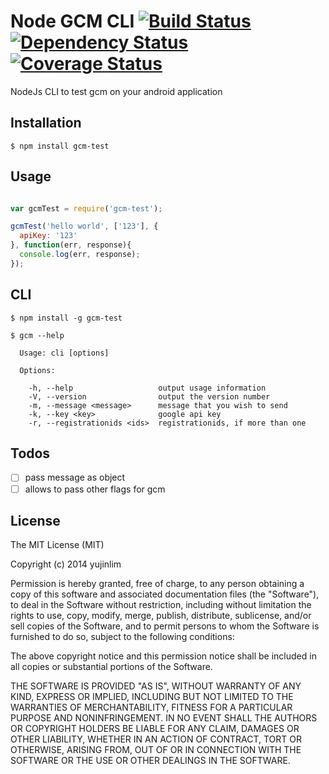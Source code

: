Node GCM CLI [![Build Status](http://img.shields.io/travis/yujinlim/node-gcm-cli.svg?style=flat-square)](https://travis-ci.org/yujinlim/node-gcm-cli) [![Dependency Status](http://img.shields.io/gemnasium/yujinlim/node-gcm-cli.svg?style=flat-square)](https://gemnasium.com/yujinlim/node-gcm-cli) [![Coverage Status](https://coveralls.io/repos/yujinlim/node-gcm-cli/badge.png)](https://coveralls.io/r/yujinlim/node-gcm-cli)
============

NodeJs CLI to test gcm on your android application

## Installation
```
$ npm install gcm-test
```
## Usage
```Javascript

var gcmTest = require('gcm-test');

gcmTest('hello world', ['123'], {
  apiKey: '123'
}, function(err, response){
  console.log(err, response);
});
```
## CLI
```
$ npm install -g gcm-test

$ gcm --help

  Usage: cli [options]

  Options:

    -h, --help                   output usage information
    -V, --version                output the version number
    -m, --message <message>      message that you wish to send
    -k, --key <key>              google api key
    -r, --registrationids <ids>  registrationids, if more than one
```

## Todos
- [ ] pass message as object
- [ ] allows to pass other flags for gcm

## License
The MIT License (MIT)

Copyright (c) 2014 yujinlim

Permission is hereby granted, free of charge, to any person obtaining a copy
of this software and associated documentation files (the "Software"), to deal
in the Software without restriction, including without limitation the rights
to use, copy, modify, merge, publish, distribute, sublicense, and/or sell
copies of the Software, and to permit persons to whom the Software is
furnished to do so, subject to the following conditions:

The above copyright notice and this permission notice shall be included in all
copies or substantial portions of the Software.

THE SOFTWARE IS PROVIDED "AS IS", WITHOUT WARRANTY OF ANY KIND, EXPRESS OR
IMPLIED, INCLUDING BUT NOT LIMITED TO THE WARRANTIES OF MERCHANTABILITY,
FITNESS FOR A PARTICULAR PURPOSE AND NONINFRINGEMENT. IN NO EVENT SHALL THE
AUTHORS OR COPYRIGHT HOLDERS BE LIABLE FOR ANY CLAIM, DAMAGES OR OTHER
LIABILITY, WHETHER IN AN ACTION OF CONTRACT, TORT OR OTHERWISE, ARISING FROM,
OUT OF OR IN CONNECTION WITH THE SOFTWARE OR THE USE OR OTHER DEALINGS IN THE
SOFTWARE.
